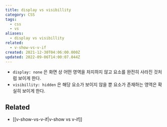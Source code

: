 ```yaml
---
title: display vs visibillity
category: CSS
tags:
  - css
  - vs
aliases:
  - display vs visibillity
related:
  - v-show-vs-v-if
created: 2021-12-30T04:06:00.000Z
updated: 2022-09-06T14:00:07.044Z
---
```


<Metadata />

- `display: none` 은 화면 상 어떤 영역을 차지하지 않고 요소를 완전히 사라진 것처럼 보이게 한다.
- `visibillity: hidden` 은 해당 요소가 보이지 않을 뿐 요소가 존재하는 영역은 확실히 보이게 한다.

## Related

- [[v-show-vs-v-if|v-show vs v-if]]
